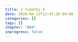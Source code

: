 ```yaml
---
title: 2 Timothy 4
date: 2020-04-12T12:47:20-04:00
categories: []
tags: []
chapter: "004"
inprogress: false
---
```


